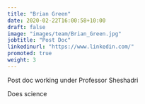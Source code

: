 ```yaml
---
title: "Brian Green"
date: 2020-02-22T16:00:58+10:00
draft: false
image: "images/team/Brian_Green.jpg"
jobtitle: "Post Doc"
linkedinurl: "https://www.linkedin.com/"
promoted: true
weight: 3
---
```


Post doc working under Professor Sheshadri

Does science